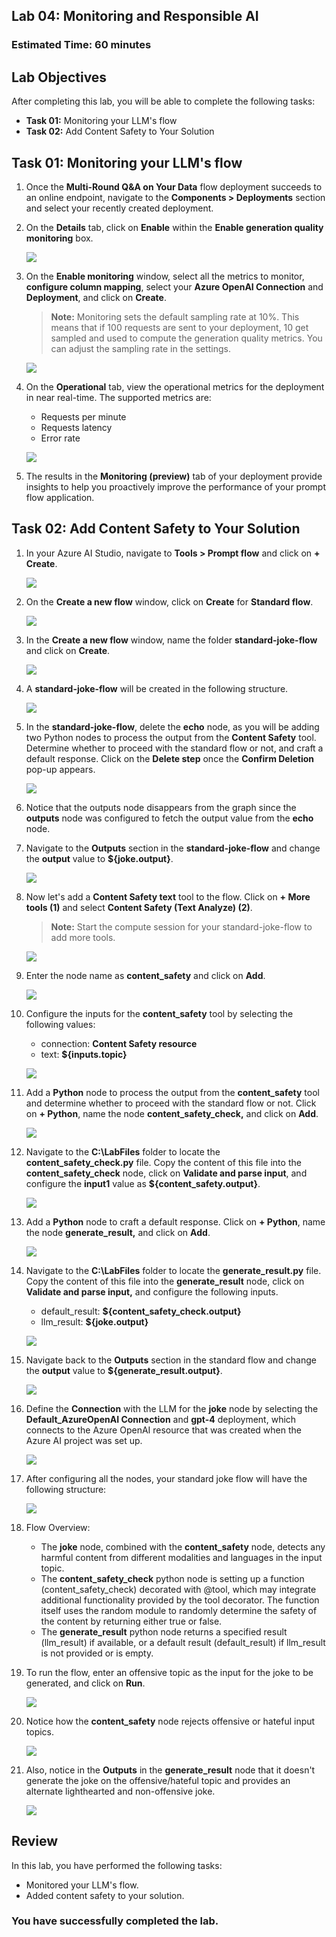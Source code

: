 ## Lab 04: Monitoring and Responsible AI 

### Estimated Time: 60 minutes

## Lab Objectives

After completing this lab, you will be able to complete the following tasks:

- **Task 01:** Monitoring your LLM's flow
- **Task 02:** Add Content Safety to Your Solution

## Task 01: Monitoring your LLM's flow

1. Once the **Multi-Round Q&A on Your Data** flow deployment succeeds to an online endpoint, navigate to the **Components > Deployments** section and select your recently created deployment.

1. On the **Details** tab, click on **Enable** within the **Enable generation quality monitoring** box.

   ![](media/enable-monitoring.png)

1. On the **Enable monitoring** window, select all the metrics to monitor, **configure column mapping**, select your **Azure OpenAI Connection** and **Deployment**, and click on **Create**.

   >**Note:** Monitoring sets the default sampling rate at 10%. This means that if 100 requests are sent to your deployment, 10 get sampled and used to compute the generation quality metrics. You can adjust the sampling rate in the settings.

   ![](media/enable-monitoring-create.png)

1. On the **Operational** tab, view the operational metrics for the deployment in near real-time. The supported metrics are:

   - Requests per minute
   - Requests latency
   - Error rate
  
   ![](media/monitoring-operational-tab.png)

1. The results in the **Monitoring (preview)** tab of your deployment provide insights to help you proactively improve the performance of your prompt flow application.

## Task 02: Add Content Safety to Your Solution

1. In your Azure AI Studio, navigate to **Tools > Prompt flow** and click on **+ Create**.

   ![](media/+create-prompt-flow.png)

1. On the **Create a new flow** window, click on **Create** for **Standard flow**.

   ![](media/standard-flow-create.png)

1. In the **Create a new flow** window, name the folder **standard-joke-flow** and click on **Create**.

   ![](media/standard-joke-flow-create.png)

1. A **standard-joke-flow** will be created in the following structure.

   ![](media/standard-joke-flow-structure.png)

1. In the **standard-joke-flow**, delete the **echo** node, as you will be adding two Python nodes to process the output from the **Content Safety** tool. Determine whether to proceed with the standard flow or not, and craft a default response. Click on the **Delete step** once the **Confirm Deletion** pop-up appears.

   ![](media/standard-flow-delete-echo.png)

1. Notice that the outputs node disappears from the graph since the **outputs** node was configured to fetch the output value from the **echo** node.

1. Navigate to the **Outputs** section in the **standard-joke-flow** and change the **output** value to **${joke.output}**.

   ![](media/standard-flow-joke-ouput.png)

1. Now let's add a **Content Safety text** tool to the flow. Click on **+ More tools (1)** and select **Content Safety (Text Analyze) (2)**.

   >**Note:** Start the compute session for your standard-joke-flow to add more tools.

   ![](media/more-tools-content-safety.png)

1. Enter the node name as **content_safety** and click on **Add**.

   ![](media/content-safety-name-add.png)

1. Configure the inputs for the **content_safety** tool by selecting the following values:

   - connection: **Content Safety resource**
   - text: **${inputs.topic}**

   ![](media/config-content-safety-inputs.png)

1. Add a **Python** node to process the output from the **content_safety** tool and determine whether to proceed with the standard flow or not. Click on **+ Python**, name the node **content_safety_check,** and click on **Add**.

   ![](media/content_safety-check-name-add.png)

1. Navigate to the **C:\LabFiles** folder to locate the **content_safety_check.py** file. Copy the content of this file into the **content_safety_check** node, click on **Validate and parse input**, and configure the **input1** value as **${content_safety.output}**.

   ![](media/config-content-safety-check.png)

1. Add a **Python** node to craft a default response. Click on **+ Python**, name the node **generate_result,** and click on **Add**.

   ![](media/generate-result-name-add.png)

1. Navigate to the **C:\LabFiles** folder to locate the **generate_result.py** file. Copy the content of this file into the **generate_result** node, click on **Validate and parse input,** and configure the following inputs.

   - default_result: **${content_safety_check.output}**
   - llm_result: **${joke.output}**

   ![](media/config-generate-result.png)

1. Navigate back to the **Outputs** section in the standard flow and change the **output** value to **${generate_result.output}**.

   ![](media/config-outputs-generate-result.png)

1. Define the **Connection** with the LLM for the **joke** node by selecting the **Default_AzureOpenAI Connection** and **gpt-4** deployment, which connects to the Azure OpenAI resource that was created when the Azure AI project was set up.

   ![](media/config-joke-llm-connection.png)

1. After configuring all the nodes, your standard joke flow will have the following structure:

   ![](media/standard-joke-flow-final.png)

1. Flow Overview:

   - The **joke** node, combined with the **content_safety** node, detects any harmful content from different modalities and languages in the input topic.
   - The **content_safety_check** python node is setting up a function (content_safety_check) decorated with @tool, which may integrate additional functionality provided by the tool decorator. The function itself uses the random module to randomly determine the safety of the content by returning either true or false.
   - The **generate_result** python node returns a specified result (llm_result) if available, or a default result (default_result) if llm_result is not provided or is empty.

1. To run the flow, enter an offensive topic as the input for the joke to be generated, and click on **Run**.

   ![](media/ca.png)

1. Notice how the **content_safety** node rejects offensive or hateful input topics.

   ![](media/content-safety-reject.png)

1. Also, notice in the **Outputs** in the **generate_result** node that it doesn't generate the joke on the offensive/hateful topic and provides an alternate lighthearted and non-offensive joke.

   ![](media/generate-result-joke-output.png)

## Review

In this lab, you have performed  the following tasks:

- Monitored your LLM's flow.
- Added content safety to your solution.

### You have successfully completed the lab.


















